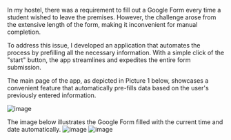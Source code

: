 In my hostel, there was a requirement to fill out a Google Form every time a student wished to leave the premises. 
However, the challenge arose from the extensive length of the form, making it inconvenient for manual completion.


To address this issue, I developed an application that automates the process by prefilling all the necessary information. 
With a simple click of the "start" button, the app streamlines and expedites the entire form submission.


The main page of the app, as depicted in Picture 1 below, showcases a convenient feature that automatically pre-fills data based on the user's previously entered information.

![image](https://github.com/nikazizi563/AndroidStudio-gForm-AutoFill/assets/116706573/a246c928-dd71-4c5f-91b1-f49abb59b920)

The image below illustrates the Google Form filled with the current time and date automatically.
![image](https://github.com/nikazizi563/AndroidStudio-gForm-AutoFill/assets/116706573/528647f6-439a-4274-bd5a-2a1b333d447f)  ![image](https://github.com/nikazizi563/AndroidStudio-gForm-AutoFill/assets/116706573/7c3f9562-02f0-497e-aad4-bd25095c2746)


